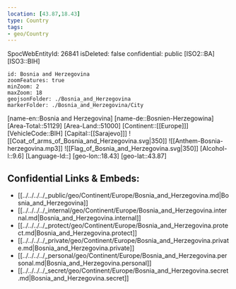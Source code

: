 ```yaml
---
location: [43.87,18.43]
type: Country
tags:
- geo/Country
---
```

SpocWebEntityId: 26841
isDeleted: false
confidential: public
[ISO2::BA]
[ISO3::BIH]
```leaflet
id: Bosnia and Herzegovina
zoomFeatures: true 
minZoom: 2 
maxZoom: 18
geojsonFolder: ./Bosnia_and_Herzegovina
markerFolder: ./Bosnia_and_Herzegovina/City
```

[name-en::Bosnia and Herzegovina]
[name-de::Bosnien-Herzegowina]
[Area-Total::51129]
[Area-Land::51000]
[Continent::[[Europe]]]
[VehicleCode::BIH]
[Capital::[[Sarajevo]]]
![[Coat_of_arms_of_Bosnia_and_Herzegovina.svg|350]]
![[Anthem-Bosnia-herzegovina.mp3]]
![[Flag_of_Bosnia_and_Herzegovina.svg|350]]
[Alcohol-l::9.6]
[Language-Id::]
[geo-lon::18.43]
[geo-lat::43.87]



## Confidential Links & Embeds: 
- [[../../../../_public/geo/Continent/Europe/Bosnia_and_Herzegovina.md|Bosnia_and_Herzegovina]] 
- [[../../../../_internal/geo/Continent/Europe/Bosnia_and_Herzegovina.internal.md|Bosnia_and_Herzegovina.internal]] 
- [[../../../../_protect/geo/Continent/Europe/Bosnia_and_Herzegovina.protect.md|Bosnia_and_Herzegovina.protect]] 
- [[../../../../_private/geo/Continent/Europe/Bosnia_and_Herzegovina.private.md|Bosnia_and_Herzegovina.private]] 
- [[../../../../_personal/geo/Continent/Europe/Bosnia_and_Herzegovina.personal.md|Bosnia_and_Herzegovina.personal]] 
- [[../../../../_secret/geo/Continent/Europe/Bosnia_and_Herzegovina.secret.md|Bosnia_and_Herzegovina.secret]] 
